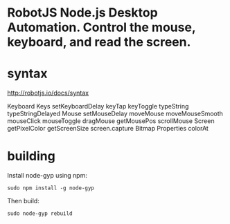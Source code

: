 # RobotJS Node.js Desktop Automation. Control the mouse, keyboard, and read the screen.

# syntax

 http://robotjs.io/docs/syntax


Keyboard
Keys
setKeyboardDelay
keyTap
keyToggle
typeString
typeStringDelayed
Mouse
setMouseDelay
moveMouse
moveMouseSmooth
mouseClick
mouseToggle
dragMouse
getMousePos
scrollMouse
Screen
getPixelColor
getScreenSize
screen.capture
Bitmap
Properties
colorAt

# building

Install node-gyp using npm:
```
sudo npm install -g node-gyp
```
Then build:
```
sudo node-gyp rebuild
```
